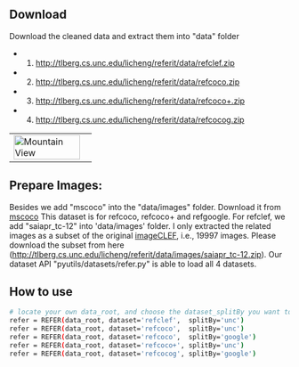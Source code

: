 

## Download
Download the cleaned data and extract them into "data" folder
- 1) http://tlberg.cs.unc.edu/licheng/referit/data/refclef.zip
- 2) http://tlberg.cs.unc.edu/licheng/referit/data/refcoco.zip
- 3) http://tlberg.cs.unc.edu/licheng/referit/data/refcoco+.zip 
- 4) http://tlberg.cs.unc.edu/licheng/referit/data/refcocog.zip 

<table width="100%">
<tr>
<td><img src="http://tlberg.cs.unc.edu/licheng/referit/refer_example.jpg", alt="Mountain View" width="95%"></td>
</tr>
</table>


## Prepare Images:
Besides we add "mscoco" into the "data/images" folder. 
Download it from [mscoco](http://mscoco.org/dataset/#overview)
This dataset is for refcoco, refcoco+ and refgoogle.
For refclef, we add "saiapr_tc-12" into 'data/images' folder. I only extracted the related images as a subset of the original [imageCLEF](http://imageclef.org/SIAPRdata), i.e., 19997 images. Please download the subset from here (http://tlberg.cs.unc.edu/licheng/referit/data/images/saiapr_tc-12.zip).
Our dataset API "pyutils/datasets/refer.py" is able to load all 4 datasets.

## How to use
```bash
# locate your own data_root, and choose the dataset_splitBy you want to use
refer = REFER(data_root, dataset='refclef',  splitBy='unc')
refer = REFER(data_root, dataset='refcoco',  splitBy='unc')
refer = REFER(data_root, dataset='refcoco',  splitBy='google')
refer = REFER(data_root, dataset='refcoco+', splitBy='unc')
refer = REFER(data_root, dataset='refcocog', splitBy='google')
```


<!-- refs(dataset).p contains list of refs, where each ref is
{ref_id, ann_id, category_id, file_name, image_id, sent_ids, sentences}
ignore filename

Each sentences is a list of sent
{arw, sent, sent_id, tokens}
 -->